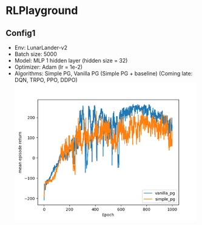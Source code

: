 # RLPlayground
## Config1
- Env: LunarLander-v2
- Batch size: 5000
- Model: MLP 1 hidden layer (hidden size = 32)
- Optimizer: Adam (lr = 1e-2)
- Algorithms: Simple PG, Vanilla PG (Simple PG + baseline) (Coming late: DQN, TRPO, PPO, DDPO)
![Mean episode return through each epoch](./foo.png)

